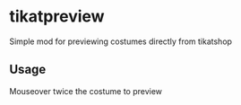# tikatpreview
Simple mod for previewing costumes directly from tikatshop
## Usage
Mouseover twice the costume to preview
